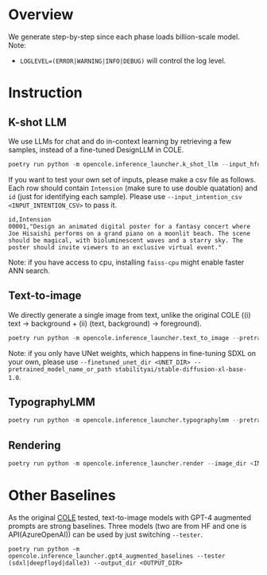 # Overview

We generate step-by-step since each phase loads billion-scale model.
Note:
- `LOGLEVEL=(ERROR|WARNING|INFO|DEBUG)` will control the log level.

# Instruction
## K-shot LLM

We use LLMs for chat and do in-context learning by retrieving a few samples, instead of a fine-tuned DesignLLM in COLE.

```python
poetry run python -m opencole.inference_launcher.k_shot_llm --input_hfds <INPUT_HFDS> --output_dir <OUTPUT_DIR>
```

If you want to test your own set of inputs, please make a csv file as follows.
Each row should contain `Intension` (make sure to use double quatation) and `id` (just for identifying each sample).
Please use `--input_intention_csv <INPUT_INTENTION_CSV>` to pass it.

```csv
id,Intension
00001,"Design an animated digital poster for a fantasy concert where Joe Hisaishi performs on a grand piano on a moonlit beach. The scene should be magical, with bioluminescent waves and a starry sky. The poster should invite viewers to an exclusive virtual event."
```

Note: if you have access to cpu, installing `faiss-cpu` might enable faster ANN search.

## Text-to-image

We directly generate a single image from text, unlike the original COLE ((i) text -> background + (ii) (text, background) -> foreground).

```python
poetry run python -m opencole.inference_launcher.text_to_image --pretrained_model_name_or_path <PRETRAINED_MODEL_NAME_OR_PATH> --detail_dir <DETAIL_DIR> --output_dir <OUTPUT_DIR>
```

Note: if you only have UNet weights, which happens in fine-tuning SDXL on your own, please use `--finetuned_unet_dir <UNET_DIR> --pretrained_model_name_or_path stabilityai/stable-diffusion-xl-base-1.0`.

## TypographyLMM

```python
poetry run python -m opencole.inference_launcher.typographylmm --pretrained_model_name_or_path <PRETRAINED_MODEL_NAME_OR_PATH> --image_dir <IMAGE_DIR> --detail_dir <DETAIL_DIR> --output_dir <OUTPUT_DIR>
```

## Rendering

```python
poetry run python -m opencole.inference_launcher.render --image_dir <IMAGE_DIR> --typography_dir <TYPOGRAPHY_DIR> --output_dir <OUTPUT_DIR>
```

# Other Baselines

As the original [COLE](https://arxiv.org/abs/2311.16974) tested, text-to-image models with GPT-4 augmented prompts are strong baselines.
Three models (two are from HF and one is API(AzureOpenAI)) can be used by just switching `--tester`.

```
poetry run python -m opencole.inference_launcher.gpt4_augmented_baselines --tester (sdxl|deepfloyd|dalle3) --output_dir <OUTPUT_DIR>
```
